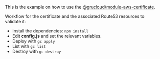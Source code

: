 This is the example on how to use the [@grucloud/module-aws-certificate](../README.md).

Workflow for the certificate and the associated Route53 resources to validate it:

- Install the dependencies: `npm install`
- Edit **config.js** and set the relevant variables.
- Deploy with `gc apply`
- List with `gc list`
- Destroy with `gc destroy`
